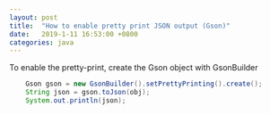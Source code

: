 ```yaml
---
layout: post
title:  "How to enable pretty print JSON output (Gson)"
date:   2019-1-11 16:53:00 +0800
categories: java
---
```

To enable the pretty-print, create the Gson object with GsonBuilder
```java
    Gson gson = new GsonBuilder().setPrettyPrinting().create();
	String json = gson.toJson(obj);
	System.out.println(json);
```